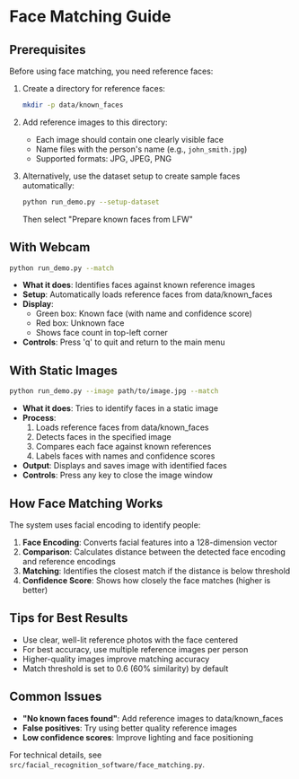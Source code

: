 # Face Matching Guide

## Prerequisites

Before using face matching, you need reference faces:

1. Create a directory for reference faces:
   ```bash
   mkdir -p data/known_faces
   ```

2. Add reference images to this directory:
   - Each image should contain one clearly visible face
   - Name files with the person's name (e.g., `john_smith.jpg`)
   - Supported formats: JPG, JPEG, PNG

3. Alternatively, use the dataset setup to create sample faces automatically:
   ```bash
   python run_demo.py --setup-dataset
   ```
   Then select "Prepare known faces from LFW"

## With Webcam
```bash
python run_demo.py --match
```

- **What it does**: Identifies faces against known reference images
- **Setup**: Automatically loads reference faces from data/known_faces
- **Display**:
  - Green box: Known face (with name and confidence score)
  - Red box: Unknown face
  - Shows face count in top-left corner
- **Controls**: Press 'q' to quit and return to the main menu

## With Static Images
```bash
python run_demo.py --image path/to/image.jpg --match
```

- **What it does**: Tries to identify faces in a static image
- **Process**:
  1. Loads reference faces from data/known_faces
  2. Detects faces in the specified image
  3. Compares each face against known references
  4. Labels faces with names and confidence scores
- **Output**: Displays and saves image with identified faces
- **Controls**: Press any key to close the image window

## How Face Matching Works

The system uses facial encoding to identify people:

1. **Face Encoding**: Converts facial features into a 128-dimension vector
2. **Comparison**: Calculates distance between the detected face encoding and reference encodings
3. **Matching**: Identifies the closest match if the distance is below threshold
4. **Confidence Score**: Shows how closely the face matches (higher is better)

## Tips for Best Results

- Use clear, well-lit reference photos with the face centered
- For best accuracy, use multiple reference images per person
- Higher-quality images improve matching accuracy
- Match threshold is set to 0.6 (60% similarity) by default

## Common Issues

- **"No known faces found"**: Add reference images to data/known_faces
- **False positives**: Try using better quality reference images
- **Low confidence scores**: Improve lighting and face positioning

For technical details, see `src/facial_recognition_software/face_matching.py`.
